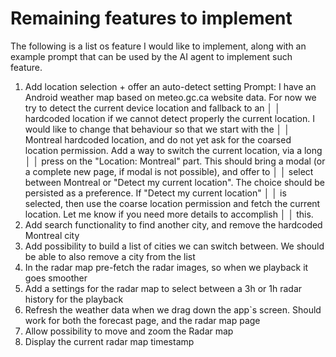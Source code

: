 # Remaining features to implement
The following is a list os feature I would like to implement, along with an example prompt that can be used by the AI agent to implement such feature.

1. Add location selection + offer an auto-detect setting
Prompt: I have an Android weather map based on meteo.gc.ca website data. For now we try to detect the current device location and fallback to an  │
   │    hardcoded location if we cannot detect properly the current location. I would like to change that behaviour so that we start with the     │
   │    Montreal hardcoded location, and do not yet ask for the coarsed location permission. Add a way to switch the current location, via a long │
   │     press on the "Location: Montreal" part. This should bring a modal (or a complete new page, if modal is not possible), and offer to       │
   │    select between Montreal or "Detect my current location". The choice should be persisted as a preference. If "Detect my current location"  │
   │    is selected, then use the coarse location permission and fetch the current location. Let me know if you need more details to accomplish   │
   │    this.
2. Add search functionality to find another city, and remove the hardcoded Montreal city
3. Add possibility to build a list of cities we can switch between. We should be able to also remove a city from the list
4. In the radar map pre-fetch the radar images, so when we playback it goes smoother
5. Add a settings for the radar map to select between a 3h or 1h radar history for the playback
6. Refresh the weather data when we drag down the app`s screen. Should work for both the forecast page, and the radar map page
7. Allow possibility to move and zoom the Radar map
8. Display the current radar map timestamp
